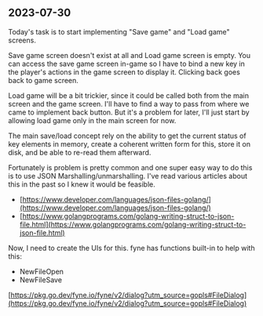 ## 2023-07-30

Today's task is to start implementing "Save game" and "Load game" screens.

Save game screen doesn't exist at all and Load game screen is empty. You can access the save game screen in-game so I have to bind a new key in the player's actions in the game screen to display it. Clicking back goes back to game screen.

Load game will be a bit trickier, since it could be called both from the main screen and the game screen. I'll have to find a way to pass from where we came to implement back button. But it's a problem for later, I'll just start by allowing load game only in the main screen for now.

The main save/load concept rely on the ability to get the current status of key elements in memory, create a coherent written form for this, store it on disk, and be able to re-read them afterward.

Fortunately is problem is pretty common and one super easy way to do this is to use JSON Marshalling/unmarshalling. I've read various articles about this in the past so I knew it would be feasible.

* [https://www.developer.com/languages/json-files-golang/](https://www.developer.com/languages/json-files-golang/)
* [https://www.golangprograms.com/golang-writing-struct-to-json-file.html](https://www.golangprograms.com/golang-writing-struct-to-json-file.html)

Now, I need to create the UIs for this. fyne has functions built-in to help with this:
* NewFileOpen
* NewFileSave

[https://pkg.go.dev/fyne.io/fyne/v2/dialog?utm_source=gopls#FileDialog](https://pkg.go.dev/fyne.io/fyne/v2/dialog?utm_source=gopls#FileDialog)
